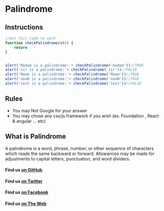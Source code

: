 # Palindrome


## Instructions

```javascript
//Get this Code to work
function checkPalindrome(str) {
    return 
}


alert('Madam is a palindrome:'+ checkPalindrome('madam'))//TRUE
alert('sir is a palindrome:'+ checkPalindrome('sir'))//FALSE
alert('Maam is a palindrome:'+ checkPalindrome('Maam'))//TRUE
alert('nooN is a palindrome:'+ checkPalindrome('nooN'))//TRUE
alert('test is a palindrome:'+ checkPalindrome('test'))//FALSE
```

## Rules
* You may Not Google for your answer
* You may chose any css/js framework if you wish (ex. Foundation , React & angular ... etc)

## What is Palindrome

A palindrome is a word, phrase, number, or other sequence of characters which reads the same backward or forward. Allowances may be made for adjustments to capital letters, punctuation, and word dividers.

#### Find us [on GitHub](https://github.com/GreenPioneer)
#### Find us [on Twitter](https://twitter.com/greenpioneerdev)
#### Find us [on Facebook](https://www.facebook.com/Green-Pioneer-Solutions-1023752974341910)
#### Find us [on The Web](http://greenpioneersolutions.com/)